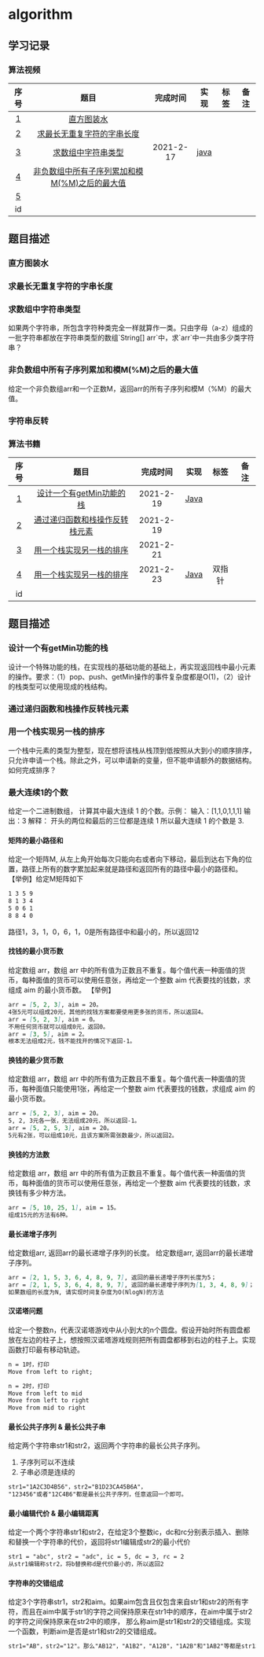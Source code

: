 # algorithm

## 学习记录

### 算法视频

|   序号  |  题目  | 完成时间 | 实现 | 标签 | 备注 |
| :----: | :----: | :----: | :----: | :----: | :----: |
|   [1](#2.1)   | [直方图装水](https://www.bilibili.com/video/BV1bV411t7sb?t=2&p=2) |  |
|   [2](#2.2)   | [求最长无重复字符的字串长度](https://www.bilibili.com/video/BV1bV411t7sb?p=13)      |      |  |  |
|   [3](#2.3)   | [求数组中字符串类型](https://www.bilibili.com/video/BV1bV411t7sb?p=14)      |   2021-2-17  | [java](https://github.com/iteratorscode/algorithm/blob/main/src/main/java/q3/Solution.java) |  |
|   [4](#2.4)  |  [非负数组中所有子序列累加和模M(%M)之后的最大值](https://www.bilibili.com/video/BV1bV411t7sb?p=15)   |   |  |  |
|   [5](#2.5)  |     |   |  |  |
|    id  |     |   |  |  |


<h2 id="2">题目描述</h2>

<h3 id="2.1">直方图装水</h3>

<h3 id="2.2">求最长无重复字符的字串长度</h3>

<h3 id="2.3">求数组中字符串类型</h3>
如果两个字符串，所包含字符种类完全一样就算作一类。只由字母（a-z）组成的一批字符串都放在字符串类型的数组`String[] arr`中，求`arr`中一共由多少类字符串？

<h3 id="2.4">非负数组中所有子序列累加和模M(%M)之后的最大值</h3>
给定一个非负数组arr和一个正数M，返回arr的所有子序列和模M（%M）的最大值。

<h3 id="2.5">字符串反转</h3>

### 算法书籍

|   序号  |  题目  | 完成时间 | 实现 | 标签 | 备注 |
| :----: | :----: | :----: | :----: | :----: | :----: |
|    [1](#3.1)  |  [设计一个有getMin功能的栈](#3.1)   | 2021-2-19  | [Java](https://github.com/iteratorscode/algorithm/blob/main/src/main/java/book/q1/Solution.java) |  |
|    [2](#3.2) |   [通过递归函数和栈操作反转栈元素](#3.2)  | 2021-2-19 |  |  |
|    [3](#3.3) |   [用一个栈实现另一栈的排序](#3.3)  | 2021-2-21 |  |  |
|    [4](#3.4) |   [用一个栈实现另一栈的排序](#3.4)  | 2021-2-23 | [Java]() | 双指针 |
|    id  |     |   |  |  |

<h2 id="3">题目描述</h2>

<h3 id="3.1">设计一个有getMin功能的栈</h3>
设计一个特殊功能的栈，在实现栈的基础功能的基础上，再实现返回栈中最小元素的操作。要求：（1）pop、push、getMin操作的事件复杂度都是O(1)，（2）设计的栈类型可以使用现成的栈结构。

<h3 id="3.2">通过递归函数和栈操作反转栈元素</h3>

<h3 id="3.3">用一个栈实现另一栈的排序</h3>
一个栈中元素的类型为整型，现在想将该栈从栈顶到低按照从大到小的顺序排序，只允许申请一个栈。除此之外，可以申请新的变量，但不能申请额外的数据结构。如何完成排序？

<h3 id="3.4">最大连续1的个数</h3>
给定一个二进制数组， 计算其中最大连续 1 的个数。示例：
输入：[1,1,0,1,1,1]
输出：3
解释：
开头的两位和最后的三位都是连续 1
所以最大连续 1 的个数是 3.

#### 矩阵的最小路径和
给定一个矩阵M, 从左上角开始每次只能向右或者向下移动，最后到达右下角的位置，路径上所有的数字累加起来就是路径和返回所有的路径中最小的路径和。
【举例】给定M矩阵如下
```markdown
1 3 5 9
8 1 3 4
5 0 6 1
8 8 4 0
```
路径1，3，1，0，6，1，0是所有路径中和最小的，所以返回12

#### 找钱的最小货币数
给定数组 arr，数组 arr 中的所有值为正数且不重复。每个值代表一种面值的货币，每种面值的货币可以使用任意张，再给定一个整数 aim 代表要找的钱数，求组成 aim 的最小货币数。
【举例】
```markdown
arr = [5, 2, 3], aim = 20。
4张5元可以组成20元，其他的找钱方案都要使用更多张的货币，所以返回4。
arr = [5, 2, 3], aim = 0。
不用任何货币就可以组成0元，返回0。
arr = [3, 5], aim = 2。
根本无法组成2元，钱不能找开的情况下返回-1。
```

#### 换钱的最少货币数
给定数组 arr，数组 arr 中的所有值为正数且不重复。每个值代表一种面值的货币，每种面值只能使用1张，再给定一个整数 aim 代表要找的钱数，求组成 aim 的最小货币数。
```markdown
arr = [5, 2, 3], aim = 20。
5, 2, 3元各一张，无法组成20元，所以返回-1。
arr = [5, 2, 5, 3], aim = 20。
5元有2张，可以组成10元，且该方案所需张数最少，所以返回2。
```

#### 换钱的方法数
给定数组 arr，数组 arr 中的所有值为正数且不重复。每个值代表一种面值的货币，每种面值的货币可以使用任意张，再给定一个整数 aim 代表要找的钱数，求换钱有多少种方法。
```markdown
arr = [5, 10, 25, 1], aim = 15。
组成15元的方法有6种。
```

#### 最长递增子序列
给定数组arr, 返回arr的最长递增子序列的长度。
给定数组arr, 返回arr的最长递增子序列。
```markdown
arr = [2, 1, 5, 3, 6, 4, 8, 9, 7], 返回的最长递增子序列长度为5；
arr = [2, 1, 5, 3, 6, 4, 8, 9, 7], 返回的最长递增子序列为[1, 3, 4, 8, 9]；
如果数组的长度为N, 请实现时间复杂度为O(NlogN)的方法
```

#### 汉诺塔问题
给定一个整数n，代表汉诺塔游戏中从小到大的n个圆盘。假设开始时所有圆盘都放在左边的柱子上，想按照汉诺塔游戏规则把所有圆盘都移到右边的柱子上。实现函数打印最有移动轨迹。
```markdown
n = 1时，打印
Move from left to right;

n = 2时，打印
Move from left to mid
Move from left to right
Move from mid to right

```

#### 最长公共子序列 & 最长公共子串
给定两个字符串str1和str2，返回两个字符串的最长公共子序列。
1. 子序列可以不连续
2. 子串必须是连续的
```markdown
str1="1A2C3D4B56"，str2="B1D23CA45B6A"，
"123456"或者"12C4B6"都是最长公共子序列，任意返回一个即可。
```

#### 最小编辑代价 & 最小编辑距离
给定一个两个字符串str1和str2，在给定3个整数ic，dc和rc分别表示插入、删除和替换一个字符串的代价，返回将str1编辑成str2的最小代价
```markdown
str1 = "abc", str2 = "adc", ic = 5, dc = 3, rc = 2
从str1编辑称str2，将b替换称d是代价最小的，所以返回2
```

#### 字符串的交错组成
给定3个字符串str1，str2和aim。如果aim包含且仅包含来自str1和str2的所有字符，而且在aim中属于str1的字符之间保持原来在str1中的顺序，在aim中属于str2的字符之间保持原来在str2中的顺序，
那么称aim是str1和str2的交错组成。实现一个函数，判断aim是否是str1和str2的交错组成。

```markdown
str1="AB"，str2="12"。那么"AB12"，"A1B2"，"A12B"，"1A2B"和"1AB2"等都是str1和str2的交错组成。
```